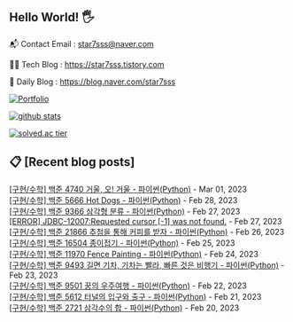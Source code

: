 ## Hello World! 🖐

📬 Contact Email : star7sss@naver.com

👨‍💻 Tech Blog : https://star7sss.tistory.com

🤪 Daily Blog : https://blog.naver.com/star7sss

[![Portfolio](https://img.shields.io/badge/Portfolio-%23000000.svg?style=for-the-badge&logo=firefox&logoColor=#FF7139)](https://fern-way-13f.notion.site/Jang-Thang-3b7b327981a2456c8ee5952eadb848b9)

[![github stats](https://github-readme-stats.vercel.app/api?username=jangThang&show_icons=true&hide_border=False)](https://star7sss.tistory.com)

[![solved.ac tier](http://mazassumnida.wtf/api/v2/generate_badge?boj=star7sss)](https://solved.ac/star7sss)

## 📋 [Recent blog posts]
[[구현/수학] 백준 4740 거울, 오! 거울 - 파이썬(Python)](https://star7sss.tistory.com/710) - Mar 01, 2023<br>
[[구현/수학] 백준 5666 Hot Dogs - 파이썬(Python)](https://star7sss.tistory.com/709) - Feb 28, 2023<br>
[[구현/수학] 백준 9366 삼각형 분류 - 파이썬(Python)](https://star7sss.tistory.com/708) - Feb 27, 2023<br>
[[ERROR] JDBC-12007:Requested cursor [-1] was not found.](https://star7sss.tistory.com/773) - Feb 27, 2023<br>
[[구현/수학] 백준 21866 추첨을 통해 커피를 받자 - 파이썬(Python)](https://star7sss.tistory.com/707) - Feb 26, 2023<br>
[[구현/수학] 백준 16504 종이접기 - 파이썬(Python)](https://star7sss.tistory.com/706) - Feb 25, 2023<br>
[[구현/수학] 백준 11970 Fence Painting - 파이썬(Python)](https://star7sss.tistory.com/705) - Feb 24, 2023<br>
[[구현/수학] 백준 9493 길면 기차, 기차는 빨라, 빠른 것은 비행기 - 파이썬(Python)](https://star7sss.tistory.com/704) - Feb 23, 2023<br>
[[구현/수학] 백준 9501 꿍의 우주여행 - 파이썬(Python)](https://star7sss.tistory.com/703) - Feb 22, 2023<br>
[[구현/수학] 백준 5612 터널의 입구와 출구 - 파이썬(Python)](https://star7sss.tistory.com/702) - Feb 21, 2023<br>
[[구현/수학] 백준 2721 삼각수의 합 - 파이썬(Python)](https://star7sss.tistory.com/701) - Feb 20, 2023<br>

